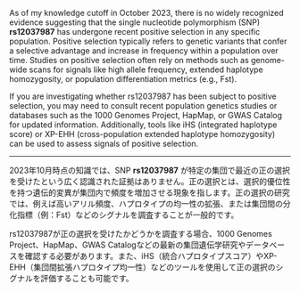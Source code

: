 As of my knowledge cutoff in October 2023, there is no widely recognized evidence suggesting that the single nucleotide polymorphism (SNP) **rs12037987** has undergone recent positive selection in any specific population. Positive selection typically refers to genetic variants that confer a selective advantage and increase in frequency within a population over time. Studies on positive selection often rely on methods such as genome-wide scans for signals like high allele frequency, extended haplotype homozygosity, or population differentiation metrics (e.g., Fst).

If you are investigating whether rs12037987 has been subject to positive selection, you may need to consult recent population genetics studies or databases such as the 1000 Genomes Project, HapMap, or GWAS Catalog for updated information. Additionally, tools like iHS (integrated haplotype score) or XP-EHH (cross-population extended haplotype homozygosity) can be used to assess signals of positive selection.

---

2023年10月時点の知識では、SNP **rs12037987** が特定の集団で最近の正の選択を受けたという広く認識された証拠はありません。正の選択とは、選択的優位性を持つ遺伝的変異が集団内で頻度を増加させる現象を指します。正の選択の研究では、例えば高いアリル頻度、ハプロタイプの均一性の拡張、または集団間の分化指標（例：Fst）などのシグナルを調査することが一般的です。

rs12037987が正の選択を受けたかどうかを調査する場合、1000 Genomes Project、HapMap、GWAS Catalogなどの最新の集団遺伝学研究やデータベースを確認する必要があります。また、iHS（統合ハプロタイプスコア）やXP-EHH（集団間拡張ハプロタイプ均一性）などのツールを使用して正の選択のシグナルを評価することも可能です。